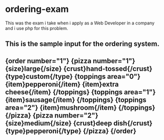 # ordering-exam
This was the exam i take when i apply as a Web Developer in a company and i use php for this problem.

This is the sample input for the ordering system.
-------------------------------------------------------------------------------------
{order number="1"}
   	{pizza number="1"}
   		{size}large{/size}
   		{crust}hand-tossed{/crust}
   		{type}custom{/type}
   		{toppings area="0"}
   			{item}pepperoni{/item}
   			{item}extra cheese{/item}
   		{/toppings}
   		{toppings area="1"}
   			{item}sausage{/item}
   		{/toppings}
   		{toppings area="2"}
   			{item}mushroom{/item}
   		{/toppings}
   	{/pizza}
   	{pizza number="2"}
   		{size}medium{/size}
   		{crust}deep dish{/crust}
   		{type}pepperoni{/type}
   	{/pizza}
{/order}
------------------------------------------------------------------------------------
